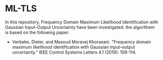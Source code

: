 # ML-TLS
In this repository, Frequency Domain Maximum Likelihood Identification with Gaussian Input–Output Uncertainty have been investigated.
the algorithem is based on the following paper:
* Verbeke, Dieter, and Masoud Moravej Khorasani. "Frequency domain maximum likelihood identification with Gaussian input–output uncertainty." IEEE Control Systems Letters 4.1 (2019): 109-114.
